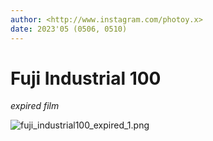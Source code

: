 ```yaml
---
author: <http://www.instagram.com/photoy.x> 
date: 2023'05 (0506, 0510)
---
```


# Fuji Industrial 100 
_expired film_

<img src="/../PNG/fuji_industrial100_expired/fuji_industrial100_expired_1.png" alt="fuji_industrial100_expired_1.png">